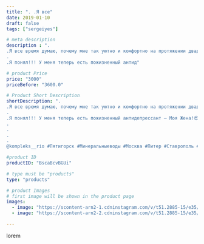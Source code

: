 ```yaml
---
title: ". .Я все"
date: 2019-01-10
draft: false
tags: ["sergeiyes"]

# meta description
description : ".
.Я все время думаю, почему мне так уютно и комфортно на протяжении двадцати с лишним лет с этим человеком?😉
.
.Я понял!!! У меня теперь есть пожизненный антид"

# product Price
price: "3000"
priceBefore: "3600.0"

# Product Short Description
shortDescription: ".
.Я все время думаю, почему мне так уютно и комфортно на протяжении двадцати с лишним лет с этим человеком?😉
.
.Я понял!!! У меня теперь есть пожизненный антидепрессант — Моя Жена!😍😂.
.
.
.
.
@kompleks__rio #Пятигорск #Минеральныеводы #Москва #Питер #Ставрополь #Сочи #Симферополь #Севастополь #УФО #Анапа #Краснодар #Екатеринбург #Челябинск #Ессентуки #Железноводск #Кисловодск #бизнес #Ростовнадону #gruppazahvata #крым #sergeystar  #Волгоград"

#product ID
productID: "BscaBcvBGUi"

# type must be "products"
type: "products"

# product Images
# first image will be shown in the product page
images:
  - image: "https://scontent-arn2-1.cdninstagram.com/v/t51.2885-15/e35/47582798_542542489556572_9134699222396849750_n.jpg?tp=1&_nc_ht=scontent-arn2-1.cdninstagram.com&_nc_cat=104&_nc_ohc=6qZdWcqOFD0AX8Bm-dg&oh=86b8ee3a0b717dce814abcc184eeb927&oe=606C88F8&ig_cache_key=MTk1MzU1MDc4NDEyNjI0ODU4NQ%3D%3D.2"
  - image: "https://scontent-arn2-2.cdninstagram.com/v/t51.2885-15/e35/50300098_241910129866344_4424547398596394812_n.jpg?se=8&tp=1&_nc_ht=scontent-arn2-2.cdninstagram.com&_nc_cat=100&_nc_ohc=4MBeHtG9a6IAX9h6ylp&oh=cbbb3e616c65c932d412d502c493fc8d&oe=606A1F18&ig_cache_key=MTk1MzU1MDc4NDEzNDM4MjQ2MQ%3D%3D.2"

---
```

lorem
